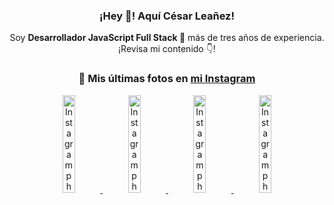 <div align="center">

<h3>¡Hey 👋! Aquí César Leañez!</h3>

<p>Soy <strong>Desarrollador JavaScript Full Stack 🚀</strong> más de tres años de experiencia.<br />¡Revisa mi contenido 👇!</p>

### 📸 Mis últimas fotos en [mi Instagram](https://instagram.com/cesarsoftware.dev)


<a href='https://instagram.com/p/DKcTQWgxLum' target='_blank'>
  <img width='20%' src='https://instagram.fcmn5-2.fna.fbcdn.net/v/t51.2885-15/503849034_17919602952097059_4092165478866362923_n.jpg?stp=dst-jpg_e35_tt6&efg=eyJ2ZW5jb2RlX3RhZyI6IkZFRUQuaW1hZ2VfdXJsZ2VuLjE0NDB4MTQ0NS5zZHIuZjc1NzYxLmRlZmF1bHRfaW1hZ2UuYzIifQ&_nc_ht=instagram.fcmn5-2.fna.fbcdn.net&_nc_cat=103&_nc_oc=Q6cZ2QHpep9rVJHM5ehCJLTL_-nHAIhZrcOJ9yJkY0Tpf_UHx-dT3sSzRCMaAvyeTLlojdY&_nc_ohc=XGHrC8v7hN8Q7kNvwESYrCY&_nc_gid=nM9mwDA_uhnfQJB3lpj_MQ&edm=ACWDqb8BAAAA&ccb=7-5&ig_cache_key=MzY0Njg3NDQ4NDgzMDY4MjAyMg%3D%3D.3-ccb7-5&oh=00_AfUB4S_iPS0T2s6NO5dQjaTT5Yb9sVI8N8Gc2aPp1l1h6Q&oe=68A1B465&_nc_sid=ee9879' alt='Instagram photo' />
</a>
<a href='https://instagram.com/p/DKcTCZnuO-S' target='_blank'>
  <img width='20%' src='https://scontent.cdninstagram.com/v/t51.75761-15/503168549_17919602796097059_3346483577265803486_n.jpg?stp=dst-jpg_e15_tt6&_nc_cat=105&ig_cache_key=MzY0Njg3MzUyNjA5NTkwMDU2Mg%3D%3D.3-ccb1-7&ccb=1-7&_nc_sid=58cdad&efg=eyJ2ZW5jb2RlX3RhZyI6InhwaWRzLjE5MTZ4MTA3OC5zZHIuQzMifQ%3D%3D&_nc_ohc=j7VxDasiaJgQ7kNvwGVVBqS&_nc_oc=AdlIAD4F-PaBD9asZ2eeLGBAXPWnG7S_idUeybAt-JcDHa1N9l8DPKDEmx3bzuJKZKo&_nc_ad=z-m&_nc_cid=1478&_nc_zt=23&_nc_ht=scontent.cdninstagram.com&_nc_gid=nM9mwDA_uhnfQJB3lpj_MQ&oh=00_AfVQmR1hmEL1WaQBbTSLFvlh8juorbGxaPtrmD7BfW9TvA&oe=68A1BAE3' alt='Instagram photo' />
</a>
<a href='https://instagram.com/p/DIt9Oknp-PZ' target='_blank'>
  <img width='20%' src='https://instagram.fcmn5-2.fna.fbcdn.net/v/t51.2885-15/491444712_17914409433097059_55076089485466172_n.jpg?stp=dst-jpg_e35_tt6&efg=eyJ2ZW5jb2RlX3RhZyI6IkZFRUQuaW1hZ2VfdXJsZ2VuLjU1MngzNDEuc2RyLmY3NTc2MS5kZWZhdWx0X2ltYWdlLmMyIn0&_nc_ht=instagram.fcmn5-2.fna.fbcdn.net&_nc_cat=103&_nc_oc=Q6cZ2QHpep9rVJHM5ehCJLTL_-nHAIhZrcOJ9yJkY0Tpf_UHx-dT3sSzRCMaAvyeTLlojdY&_nc_ohc=BEE5HRMnIZgQ7kNvwHzjPjZ&_nc_gid=nM9mwDA_uhnfQJB3lpj_MQ&edm=ACWDqb8BAAAA&ccb=7-5&ig_cache_key=MzYxNTgxNTM1ODA3ODI0Nzg5Nw%3D%3D.3-ccb7-5&oh=00_AfXgPqfde5L0fAYoFPRj41ZxKX1daANMK5YinFMx0y22qg&oe=68A1A86B&_nc_sid=ee9879' alt='Instagram photo' />
</a>
<a href='https://instagram.com/p/DICt8_ruj1K' target='_blank'>
  <img width='20%' src='https://scontent.cdninstagram.com/v/t51.71878-15/487811720_2261442050918393_7784971145546330846_n.jpg?stp=dst-jpg_e15_tt6&_nc_cat=104&ig_cache_key=MzYwMzY0NDc1NTQ5MDc4MjUzOA%3D%3D.3-ccb1-7&ccb=1-7&_nc_sid=58cdad&efg=eyJ2ZW5jb2RlX3RhZyI6InhwaWRzLjY0MHgxMTU2LnNkci5DMyJ9&_nc_ohc=ez1lCCT0hE8Q7kNvwE_2kEw&_nc_oc=AdkQGItB5J-Hk0Qy18JbhF1n4dqwIK9KuKnlFBrqM_zPy4mHSih7eFcZMM6kHEBpnls&_nc_ad=z-m&_nc_cid=1478&_nc_zt=23&_nc_ht=scontent.cdninstagram.com&_nc_gid=nM9mwDA_uhnfQJB3lpj_MQ&oh=00_AfVDqgiWGpCzSP5TBRwCO8Jm4jjKzbi-krq95QyRDZLvzg&oe=68A1CD64' alt='Instagram photo' />
</a>

</div>
